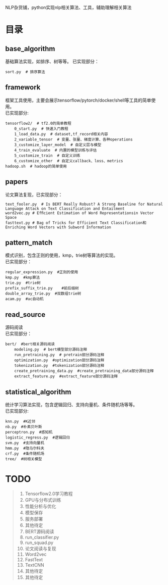NLP杂货铺，python实现nlp相关算法、工具，辅助理解相关算法

# 目录

## base_algorithm
基础算法实现，如排序、树等等。
已实现部分：    
```
sort.py  # 排序算法
```
## framework
框架工具使用，主要会展示tensorflow/pytorch/docker/shell等工具的简单使用。      
已实现部分:    
```
tensorflow2/  # tf2.0的简单教程 
    0_start.py  # 快速入门教程
    1_load_data.py  # dataset,tf_record相关内容
    2_variable_tensor  # 变量、张量、梯度计算、各种operations
    3_customize_layer_model  # 自定义层与模型
    4_train_evaluate  # 内置的模型训练与评估
    5_customize_train  # 自定义训练
    6_customize_other  # 自定义callback、loss、metrics
hadoop.sh  # hadoop的简单使用
```
## papers
论文算法复现，已实现部分：    
```
text_fooler.py  # Is BERT Really Robust? A Strong Baseline for Natural Language Attack on Text Classification and Entailment
word2vec.py # Efﬁcient Estimation of Word Representationsin Vector Space
fasttext.py # Bag of Tricks for Efficient Text Classification和Enriching Word Vectors with Subword Information
```
## pattern_match
模式识别，包含正则的使用，kmp，trie树等算法的实现。    
已实现部分：    
```
regular_expression.py  #正则的使用
kmp.py  #kmp算法
trie.py  #trie树
prefix_suffix_trie.py    #前后缀树
double_array_trie.py  #双数组trie树
acam.py  #ac自动机
```
## read_source
源码阅读        
已实现部分：    
```
bert/  #bert相关源码阅读
    modeling.py  # bert模型部分源码注释
    run_pretraining.py  # pretrain部分源码注释
    optimization.py  #optimization部分源码注释
    tokenization.py  #tokenization部分源码注释
    create_pretraining_data.py  #create_pretraining_data部分源码注释
    extract_feature.py  #extract_feature部分源码注释
```
## statistical_algorithm
统计学习算法实现，包含逻辑回归、支持向量机、条件随机场等等。    
已实现部分:    
```
knn.py  #K近邻
nb.py  #朴素贝叶斯
perceptron.py  #感知机
logistic_regress.py  #逻辑回归
svm.py  #支持向量机
hmm.py  #隐马尔科夫
crf.py  #条件随机场
tree/  #树相关模型
```

# TODO
> 1. Tensorflow2.0学习教程
>   1. GPU与分布式训练
>   2. 性能分析与优化
>   3. 模型保存
>   4. 服务部署
>   5. 其他待定
> 2. BERT源码阅读
>   1. run_classifier.py
>   2. run_squad.py
> 3. 论文阅读与复现
>   1. Word2vec
>   2. FastText
>   3. TextCNN
>   4. 其他待定
> 4. 其他待定